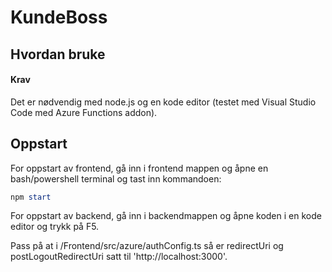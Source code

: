 # KundeBoss




## Hvordan bruke
#### Krav
Det er nødvendig med node.js og en kode editor (testet med Visual Studio Code med Azure Functions addon).

## Oppstart
For oppstart av frontend, gå inn i frontend mappen og åpne en bash/powershell terminal og tast inn kommandoen:

```powershell
npm start
```

For oppstart av backend, gå inn i backendmappen og åpne koden i en kode editor og trykk på F5.

Pass på at i /Frontend/src/azure/authConfig.ts så er redirectUri og postLogoutRedirectUri satt til 'http://localhost:3000'.
